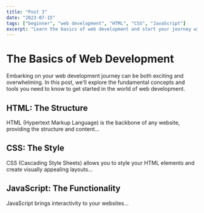 ```yaml
---
title: "Post 3"
date: "2023-07-15"
tags: ["beginner", "web development", "HTML", "CSS", "JavaScript"]
excerpt: "Learn the basics of web development and start your journey with HTML, CSS, and JavaScript."
---
```


# The Basics of Web Development

Embarking on your web development journey can be both exciting and overwhelming. In this post, we'll explore the fundamental concepts and tools you need to know to get started in the world of web development.

## HTML: The Structure

HTML (Hypertext Markup Language) is the backbone of any website, providing the structure and content...

## CSS: The Style

CSS (Cascading Style Sheets) allows you to style your HTML elements and create visually appealing layouts...

## JavaScript: The Functionality

JavaScript brings interactivity to your websites...
